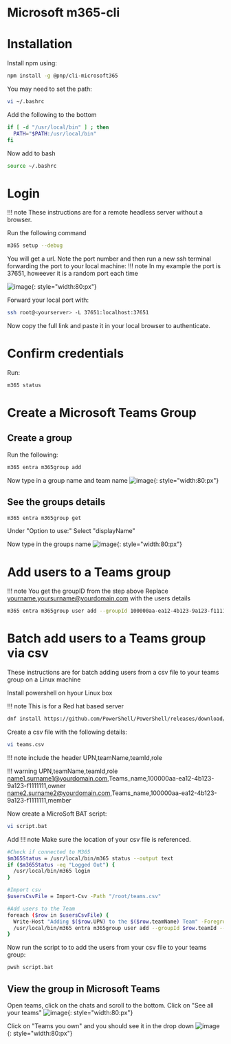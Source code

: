 # Microsoft m365-cli

# Installation
Install npm using:
```bash
npm install -g @pnp/cli-microsoft365
```

You may need to set the path:

```bash
vi ~/.bashrc
```

Add the following to the bottom

```bash
if [ -d "/usr/local/bin" ] ; then
  PATH="$PATH:/usr/local/bin"
fi
```
Now add to bash
```bash
source ~/.bashrc
```

# Login
!!! note
    These instructions are for a remote headless server without a browser.

Run the following command
```bash
m365 setup --debug
```

You will get a url. Note the port number and then run a new ssh terminal
forwarding the port to your local machine:
!!! note
    In my example the port is 37651, howeever it is a random port each time

![image](./img/m365_url.png){: style="width:80:px"}

Forward your local port with:
```bash
ssh root@<yourserver> -L 37651:localhost:37651
```

Now copy the full link and paste it in your local browser to authenticate.

# Confirm credentials
Run:
```bash
m365 status
```

# Create a Microsoft Teams Group
## Create a group
Run the following:
```bash
m365 entra m365group add
```
Now type in a group name and team name
![image](./img/365_url_create_group.png){: style="width:80:px"}

## See the groups details
```bash
m365 entra m365group get
```
Under "Option to use:"
Select "displayName"

Now type in the groups name
![image](./img/365_url_view_group.png){: style="width:80:px"}

# Add users to a Teams group

!!! note
    You get the groupID from the step above
    Replace yourname.yoursurname@yourdomain.com with the users details

```bash
m365 entra m365group user add --groupId 100000aa-ea12-4b123-9a123-f1111111 --userNames "yourname.yoursurname@yourdomain.com" --role member
```

# Batch add users to a Teams group via csv

These instructions are for batch adding users from a csv file to your teams group on a Linux machine

Install powershell on hyour Linux box

!!! note
    This is for a Red hat based server

```bash
dnf install https://github.com/PowerShell/PowerShell/releases/download/v7.5.1/powershell-7.5.1-1.rh.x86_64.rpm
```

Create a csv file with the following details:

```bash
vi teams.csv
```

!!! note
    include the header UPN,teamName,teamId,role

!!! warning
    UPN,teamName,teamId,role
    name1.surname1@yourdomain.com,Teams_name,100000aa-ea12-4b123-9a123-f1111111,owner
    name2.surname2@yourdomain.com,Teams_name,100000aa-ea12-4b123-9a123-f1111111,member

Now create a MicroSoft BAT script:
```bash
vi script.bat
```

Add
!!! note
    Make sure the location of your csv file is referenced.
```bash
#Check if connected to M365
$m365Status = /usr/local/bin/m365 status --output text
if ($m365Status -eq "Logged Out") {
  /usr/local/bin/m365 login
}

#Import csv
$usersCsvFile = Import-Csv -Path "/root/teams.csv"

#Add users to the Team
foreach ($row in $usersCsvFile) {
  Write-Host "Adding $($row.UPN) to the $($row.teamName) Team" -ForegroundColor Magenta
  /usr/local/bin/m365 entra m365group user add --groupId $row.teamId --userNames "$($row.UPN)" --role $row.role
}
```

Now run the script to to add the users from your csv file to your teams group:
```bash
pwsh script.bat
```

## View the group in Microsoft Teams
Open teams, click on the chats and scroll to the bottom.
Click on "See all your teams"
![image](./img/365_teams_1.png){: style="width:80:px"}

Click on "Teams you own" and you should see it in the drop down
![image](./img/365_teams_2.png){: style="width:80:px"}

